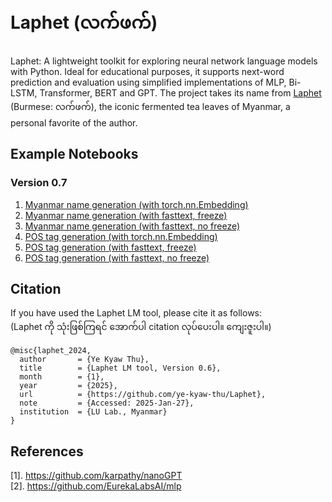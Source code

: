 # Laphet (လက်ဖက်)
Laphet: A lightweight toolkit for exploring neural network language models with Python. Ideal for educational purposes, it supports next-word prediction and evaluation using simplified implementations of MLP, Bi-LSTM, Transformer, BERT and GPT. The project takes its name from [Laphet](https://en.wikipedia.org/wiki/Lahpet) (Burmese: လက်ဖက်), the iconic fermented tea leaves of Myanmar, a personal favorite of the author.  

## Example Notebooks

### Version 0.7  

1. [Myanmar name generation (with torch.nn.Embedding)](https://github.com/ye-kyaw-thu/Laphet/blob/main/notebook/ver.0.7/example_with_myanmar_names.ipynb)
2. [Myanmar name generation (with fasttext, freeze)](https://github.com/ye-kyaw-thu/Laphet/blob/main/notebook/ver.0.7/eg_with_myanmar_names_fasttext_freeze.ipynb)
3. [Myanmar name generation (with fasttext, no freeze)](https://github.com/ye-kyaw-thu/Laphet/blob/main/notebook/ver.0.7/eg_with_myanmar_names_fasttext_no_freeze.ipynb)
4. [POS tag generation (with torch.nn.Embedding)](https://github.com/ye-kyaw-thu/Laphet/blob/main/notebook/ver.0.7/example_with_myPOS_tags.ipynb)
5. [POS tag generation (with fasttext, freeze)](https://github.com/ye-kyaw-thu/Laphet/blob/main/notebook/ver.0.7/eg_with_myPOS_tags_fasttext_freeze.ipynb)
6. [POS tag generation (with fasttext, no freeze)](https://github.com/ye-kyaw-thu/Laphet/blob/main/notebook/ver.0.7/eg_with_myanmar_names_fasttext_no_freeze.ipynb)
   
## Citation  

If you have used the Laphet LM tool, please cite it as follows:  
(Laphet ကို သုံးဖြစ်ကြရင် အောက်ပါ citation လုပ်ပေးပါ။ ကျေးဇူးပါ။)    

```
@misc{laphet_2024,
  author       = {Ye Kyaw Thu},
  title        = {Laphet LM tool, Version 0.6},
  month        = {1},
  year         = {2025},
  url          = {https://github.com/ye-kyaw-thu/Laphet},
  note         = {Accessed: 2025-Jan-27},
  institution  = {LU Lab., Myanmar}
}
```


## References

[1]. https://github.com/karpathy/nanoGPT  
[2]. https://github.com/EurekaLabsAI/mlp
